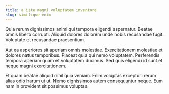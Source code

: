 ```yaml
---
title: a iste magni voluptatem inventore
slug: similique enim
---
```


Quia rerum dignissimos animi qui tempora eligendi aspernatur. Beatae omnis libero corrupti. Aliquid dolores dolorem unde nobis recusandae fugit. Voluptate et recusandae praesentium.

Aut ea asperiores sit aperiam omnis molestiae. Exercitationem molestiae et dolores natus temporibus. Placeat quia qui nemo voluptatem. Perferendis tempora aperiam quam et voluptatem ducimus. Sed quis eligendi id sunt et neque magni exercitationem.

Et quam beatae aliquid nihil quia veniam. Enim voluptas excepturi rerum alias odio harum ut ut. Nemo dignissimos autem consequuntur neque. Eum nam in provident sit possimus voluptas.
